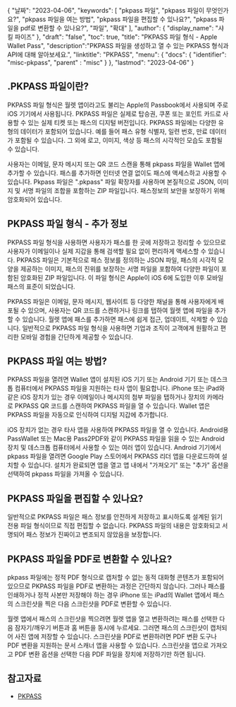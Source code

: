 {
"날짜": "2023-04-06",
  "keywords": [
"pkpass 파일",
"pkpass 파일이 무엇인가요?",
"pkpass 파일을 여는 방법",
"pkpass 파일을 편집할 수 있나요?",
"pkpass 파일을 pdf로 변환할 수 있나요?",
"파일",
"확대"
],
  "author": {
"display_name": "샤킬 파이즈"
},
"draft": "false",
"toc": true,
"title": "PKPASS 파일 형식 - Apple Wallet Pass",
  "description":"PKPASS 파일을 생성하고 열 수 있는 PKPASS 형식과 API에 대해 알아보세요.",
"linktitle": "PKPASS",
  "menu": {
    "docs": {
      "identifier": "misc-pkpass",
"parent" : "misc"
}
},
"lastmod": "2023-04-06"
}

## .PKPASS 파일이란?

PKPASS 파일 형식은 월렛 앱이라고도 불리는 Apple의 Passbook에서 사용되며 주로 iOS 기기에서 사용됩니다. PKPASS 파일은 실제로 탑승권, 쿠폰 또는 포인트 카드로 사용할 수 있는 실제 티켓 또는 패스의 디지털 버전입니다. PKPASS 파일에는 다양한 유형의 데이터가 포함되어 있습니다. 예를 들어 패스 유형 식별자, 일련 번호, 만료 데이터가 포함될 수 있습니다. 그 외에 로고, 이미지, 색상 등 패스의 시각적인 모습도 포함될 수 있습니다.

사용자는 이메일, 문자 메시지 또는 QR 코드 스캔을 통해 pkpass 파일을 Wallet 앱에 추가할 수 있습니다. 패스를 추가하면 인터넷 연결 없이도 패스에 액세스하고 사용할 수 있습니다. Pkpass 파일은 ".pkpass" 파일 확장자를 사용하며 본질적으로 JSON, 이미지 및 서명 파일의 조합을 포함하는 ZIP 파일입니다. 패스정보의 보안을 보장하기 위해 암호화되어 있습니다.

## PKPASS 파일 형식 - 추가 정보

PKPASS 파일 형식을 사용하면 사용자가 패스를 한 곳에 저장하고 정리할 수 있으므로 사용자가 이메일이나 실제 지갑을 통해 검색할 필요 없이 편리하게 액세스할 수 있습니다. PKPASS 파일은 기본적으로 패스 정보를 정의하는 JSON 파일, 패스의 시각적 모양을 제공하는 이미지, 패스의 진위를 보장하는 서명 파일을 포함하여 다양한 파일이 포함된 암호화된 ZIP 파일입니다. 이 파일 형식은 Apple이 iOS 6에 도입한 이후 모바일 패스의 표준이 되었습니다.

PKPASS 파일은 이메일, 문자 메시지, 웹사이트 등 다양한 채널을 통해 사용자에게 배포될 수 있으며, 사용자는 QR 코드를 스캔하거나 링크를 탭하여 월렛 앱에 파일을 추가할 수 있습니다. 월렛 앱에 패스를 추가하면 패스에 쉽게 접근, 업데이트, 삭제할 수 있습니다. 일반적으로 PKPASS 파일 형식을 사용하면 기업과 조직이 고객에게 원활하고 편리한 모바일 경험을 간단하게 제공할 수 있습니다.

## PKPASS 파일 여는 방법?

PKPASS 파일을 열려면 Wallet 앱이 설치된 iOS 기기 또는 Android 기기 또는 데스크톱 컴퓨터에서 PKPASS 파일을 지원하는 타사 앱이 필요합니다. iPhone 또는 iPad와 같은 iOS 장치가 있는 경우 이메일이나 메시지의 첨부 파일을 탭하거나 장치의 카메라로 PKPASS QR 코드를 스캔하여 PKPASS 파일을 열 수 있습니다. Wallet 앱은 PKPASS 파일을 자동으로 인식하여 디지털 지갑에 추가합니다.

iOS 장치가 없는 경우 타사 앱을 사용하여 PKPASS 파일을 열 수 있습니다. Android용 PassWallet 또는 Mac용 Pass2PDF와 같이 PKPASS 파일을 읽을 수 있는 Android 장치 및 데스크톱 컴퓨터에서 사용할 수 있는 여러 앱이 있습니다. Android 기기에서 pkpass 파일을 열려면 Google Play 스토어에서 PKPASS 리더 앱을 다운로드하여 설치할 수 있습니다. 설치가 완료되면 앱을 열고 앱 내에서 "가져오기" 또는 "추가" 옵션을 선택하여 pkpass 파일을 가져올 수 있습니다.

## PKPASS 파일을 편집할 수 있나요?

일반적으로 PKPASS 파일은 패스 정보를 안전하게 저장하고 표시하도록 설계된 읽기 전용 파일 형식이므로 직접 편집할 수 없습니다. PKPASS 파일의 내용은 암호화되고 서명되어 패스 정보가 진짜이고 변조되지 않았음을 보장합니다.

## PKPASS 파일을 PDF로 변환할 수 있나요?

pkpass 파일에는 정적 PDF 형식으로 캡처할 수 없는 동적 대화형 콘텐츠가 포함되어 있으므로 PKPASS 파일을 PDF로 변환하는 과정은 간단하지 않습니다. 그러나 패스를 인쇄하거나 정적 사본만 저장해야 하는 경우 iPhone 또는 iPad의 Wallet 앱에서 패스의 스크린샷을 찍은 다음 스크린샷을 PDF로 변환할 수 있습니다.

월렛 앱에서 패스의 스크린샷을 찍으려면 월렛 앱을 열고 변환하려는 패스를 선택한 다음 잠자기/깨우기 버튼과 홈 버튼을 동시에 누르세요. 그러면 패스의 스크린샷이 캡처되어 사진 앱에 저장할 수 있습니다. 스크린샷을 PDF로 변환하려면 PDF 변환 도구나 PDF 변환을 지원하는 문서 스캐너 앱을 사용할 수 있습니다. 스크린샷을 앱으로 가져오고 PDF 변환 옵션을 선택한 다음 PDF 파일을 장치에 저장하기만 하면 됩니다.

## 참고자료
* [PKPASS](https://en.wikipedia.org/wiki/PKPASS)

